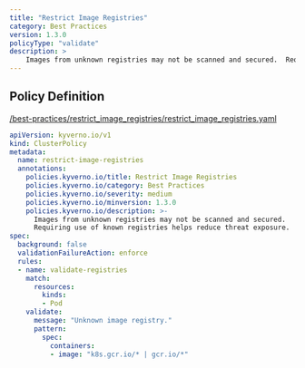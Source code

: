 ```yaml
---
title: "Restrict Image Registries"
category: Best Practices
version: 1.3.0
policyType: "validate"
description: >
    Images from unknown registries may not be scanned and secured.  Requiring use of known registries helps reduce threat exposure.
---
```


## Policy Definition
<a href="https://github.com/kyverno/policies/raw/main//best-practices/restrict_image_registries/restrict_image_registries.yaml" target="-blank">/best-practices/restrict_image_registries/restrict_image_registries.yaml</a>

```yaml
apiVersion: kyverno.io/v1
kind: ClusterPolicy
metadata:
  name: restrict-image-registries
  annotations:
    policies.kyverno.io/title: Restrict Image Registries
    policies.kyverno.io/category: Best Practices
    policies.kyverno.io/severity: medium
    policies.kyverno.io/minversion: 1.3.0
    policies.kyverno.io/description: >-
      Images from unknown registries may not be scanned and secured. 
      Requiring use of known registries helps reduce threat exposure.
spec:
  background: false
  validationFailureAction: enforce
  rules:
  - name: validate-registries
    match:
      resources:
        kinds:
        - Pod
    validate:
      message: "Unknown image registry."
      pattern:
        spec:
          containers:
          - image: "k8s.gcr.io/* | gcr.io/*"
```
